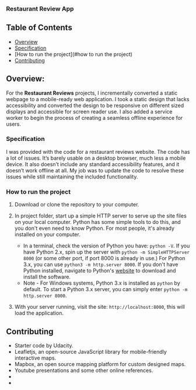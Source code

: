 ### Restaurant Review App

## Table of Contents

* [Overview](#overview)
* [Specification](#specification)
* [How to run the project](#how to run the project)
* [Contributing](#contributing)

## Overview:

For the **Restaurant Reviews** projects, I incrementally converted a static webpage to a mobile-ready web application. I took a static design that lacks accessibility and converted the design to be responsive on different sized displays and accessible for screen reader use. I also added a service worker to begin the process of creating a seamless offline experience for users.

### Specification

I was provided with the code for a restaurant reviews website. The code has a lot of issues. It’s barely usable on a desktop browser, much less a mobile device. It also doesn’t include any standard accessibility features, and it doesn’t work offline at all. My job was to update the code to resolve these issues while still maintaining the included functionality.


### How to run the project

1. Download or clone the repository to your computer.
2. In project folder, start up a simple HTTP server to serve up the site files on your local computer. Python has some simple tools to do this, and you don't even need to know Python. For most people, it's already installed on your computer.

    * In a terminal, check the version of Python you have: `python -V`. If you have Python 2.x, spin up the server with `python -m SimpleHTTPServer 8000` (or some other port, if port 8000 is already in use.) For Python 3.x, you can use `python3 -m http.server 8000`. If you don't have Python installed, navigate to Python's [website](https://www.python.org/) to download and install the software.
   * Note -  For Windows systems, Python 3.x is installed as `python` by default. To start a Python 3.x server, you can simply enter `python -m http.server 8000`.
3. With your server running, visit the site: `http://localhost:8000`, this will load the application.


## Contributing

* Starter code by Udacity.
* Leafletjs, an open-source JavaScript library for mobile-friendly interactive maps.
* Mapbox, an open source mapping platform for custom designed maps.
* Youtube presentations and some other online references.
* [Font]: https://fonts.googleapis.com/css?family=Coda
* [Font Awesome]: https://maxcdn.bootstrapcdn.com/font-awesome/4.6.1/css/font-awesome.min.css
